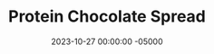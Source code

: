 ---
layout: post
title:  "Protein Chocolate Spread"
date:   2023-10-27 00:00:00 -05000
categories: 
- Recipes
- Sweet Spreads
permalink: /recipes/protein-chocolate-spread
image: /assets/Food/Sweet Spreads/Protein Choc/protein-choc-cover.jpg
ing: proteinchoc-ing
facts: proteinchoc-facts
Prep: 5
Rest: 
Cook: 
Source1: 
Source2: 
whisk: https://s.samsungfood.com/O0Q5H
tags: 
- peanut butter chocolate
- chocolate peanut butter
- protein
- whey
- applesauce
- unsweetened applesauce
- nut butter
- peanut
- peanut butter
- cocoa powder
- spread
- chocolate
- casein
- protein bite
- oat flour
- gluten free
- oats
- ball
- cookie dough
- brownie
- nutella
Description: I'll make this nutella-ish spread every so often, and store the leftovers in the freezer.  It's sweet without being loaded with added sugars, and goes great on toasted <a href="ww-bread">100% Whole Wheat Bread</a> or on oatmeal.  Each serving is about 2 tbsp or 40g
Instructions: 
- Mix all ingredients in a small container, and store the leftovers in the fridge<br><br>

- Optionally, you can turn this spread into some chocolate protein bites. Mix in unflavored casein (1 scoop, 30 g) and oat flour (2 tbsp, 15 g), and shape into balls. Makes about 10-12<br><br>
- <center><img src="/assets/Food/Sweet Spreads/Protein Choc/protein-choc-2.jpg" alt="" class="instruction-image"></center><br>
---